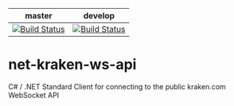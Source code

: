|master|develop|
|------|-------|
|[![Build Status](https://macx.visualstudio.com/kraken-wsapi-dotnet/_apis/build/status/kraken-wsapi-dotnet-CI_develop?branchName=master)](https://macx.visualstudio.com/kraken-wsapi-dotnet/_build/latest?definitionId=9&branchName=master)|[![Build Status](https://macx.visualstudio.com/kraken-wsapi-dotnet/_apis/build/status/kraken-wsapi-dotnet-CI_develop?branchName=develop)](https://macx.visualstudio.com/kraken-wsapi-dotnet/_build/latest?definitionId=9&branchName=develop)|

# net-kraken-ws-api
C# / .NET Standard Client for connecting to the public kraken.com WebSocket API
